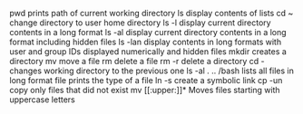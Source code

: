pwd prints path of current working directory
ls display contents of lists
cd ~ change directory to user home directory
ls -l display current directory contents in a long format
ls -al display current directory contents in a long format including hidden files
ls -lan display contents in long formats with user and group IDs displayed numerically and hidden files
mkdir creates a directory
mv move a file
rm delete a file
rm -r delete a directory
cd - changes working directory to the previous one
ls -al . .. /bash lists all files in long format
file prints the type of a file
ln -s create a symbolic link
cp -un copy only files that did not exist
mv [[:upper:]]*  Moves files starting with uppercase letters
